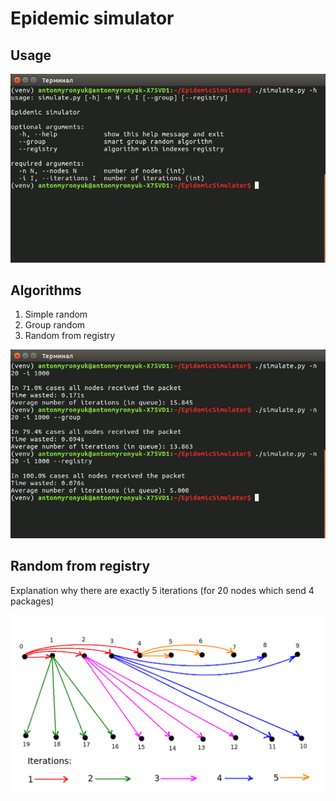 # Epidemic simulator  
## Usage
<img src="/readme_images/help.png">

## Algorithms
 1) Simple random
 2) Group random
 3) Random from registry  

<img src="/readme_images/example.png">

## Random from registry
Explanation why there are exactly 5 iterations 
(for 20 nodes which send 4 packages)  

<img src="/readme_images/explanation.png">